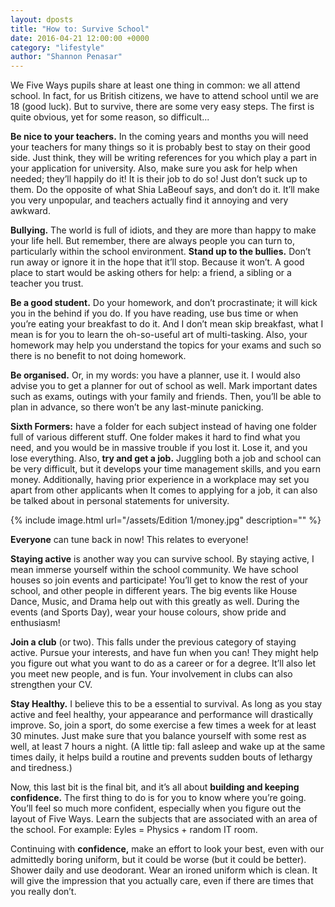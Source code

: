 ```yaml
---
layout: dposts
title: "How to: Survive School"
date: 2016-04-21 12:00:00 +0000
category: "lifestyle"
author: "Shannon Penasar"
---
```

We Five Ways pupils share at least one thing in common: we all attend school. In fact, for us British citizens, we have to attend school until we are 18 (good luck). But to survive, there are some very easy steps. The first is quite obvious, yet for some reason, so difficult... 

**Be nice to your teachers.** In the coming years and months you will need your teachers for many things so it is probably best to stay on their good side. Just think, they will be writing references for you which play a part in your application for university. Also, make sure you ask for help when needed; they’ll happily do it! It is their job to do so! Just don’t suck up to them. Do the opposite of what Shia LaBeouf says, and don’t do it. It’ll make you very unpopular, and teachers actually find it annoying and very awkward. 

**Bullying.** The world is full of idiots, and they are more than happy to make your life hell. But remember, there are always people you can turn to, particularly within the school environment. 
**Stand up to the bullies.** Don’t run away or ignore it in the hope that it’ll stop. Because it won’t. A good place to start would be asking others for help: a friend, a sibling or a teacher you trust. 

**Be a good student.** Do your homework, and don’t procrastinate; it will kick you in the behind if you do. If you have reading, use bus time or when you’re eating your breakfast to do it. And I don’t mean skip breakfast, what I mean is for you to learn the oh-so-useful art of multi-tasking. Also, your homework may help you understand the topics for your exams and such so there is no benefit to not doing homework.
 
**Be organised.** Or, in my words: you have a planner, use it. I would also advise you to get a planner for out of school as well. Mark important dates such as exams, outings with your family and friends. Then, you’ll be able to plan in advance, so there won’t be any last-minute panicking. 

**Sixth Formers:** have a folder for each subject instead of having one folder full of various different stuff. One folder makes it hard to find what you need, and you would be in massive trouble if you lost it. Lose it, and you lose everything. 
Also, **try and get a job.** Juggling both a job and school can be very difficult, but it develops your time management skills, and you earn money. Additionally, having prior experience in a workplace may set you apart from other applicants when It comes to applying for a job, it can also be talked about in personal statements for university.

{% include image.html url="/assets/Edition 1/money.jpg" description="" %}


**Everyone** can tune back in now! This relates to everyone! 

**Staying active** is another way you can survive school. By staying active, I mean immerse yourself within the school community. We have school houses so join events and participate! You’ll get to know the rest of your school, and other people in different years. The big events like House Dance, Music, and Drama help out with this greatly as well. During the events (and Sports Day), wear your house colours, show pride and enthusiasm! 

**Join a club** (or two). This falls under the previous category of staying active. Pursue your interests, and have fun when you can! They might help you figure out what you want to do as a career or for a degree. It’ll also let you meet new people, and is fun. Your involvement in clubs can also strengthen your CV. 

**Stay Healthy.** I believe this to be a essential to survival. As long as you stay active and feel healthy, your appearance and performance will drastically improve. So, join a sport, do some exercise a few times a week for at least 30 minutes. Just make sure that you balance yourself with some rest as well, at least 7 hours a night. (A little tip: fall asleep and wake up at the same times daily, it helps build a routine and prevents sudden bouts of lethargy and tiredness.) 

Now, this last bit is the final bit, and it’s all about **building and keeping confidence.** The first thing to do is for you to know where you’re going. You’ll feel so much more confident, especially when you figure out the layout of Five Ways. Learn the subjects that are associated with an area of the school. For example: Eyles = Physics + random IT room. 

Continuing with **confidence,** make an effort to look your best, even with our admittedly boring uniform, but it could be worse (but it could be better). Shower daily and use deodorant. Wear an ironed uniform which is clean. It will give the impression that you actually care, even if there are times that you really don’t. 
